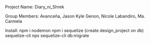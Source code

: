 Project Name: Diary_ni_Shrek


Group Members:
Avanceña, Jason Kyle
Genon, Nicole
Labandiro, Ma. Carmela


Install: 
npm i nodemon
npm i sequelize
(create design_project on db)
sequelize-cli
npx sequelize-cli db:migrate
